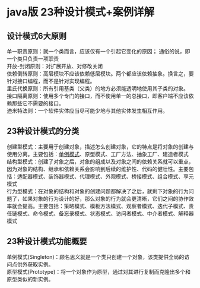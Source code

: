 # java版 23种设计模式+案例详解

## 设计模式6大原则
单一职责原则：就一个类而言，应该仅有一个引起它变化的原因； 通俗的说，即一个类只负责一项职责  
开放-封闭原则：对扩展开放、对修改关闭  
依赖倒转原则：高层模块不应该依赖低层模块。两个都应该依赖抽象。换言之，要针对接口编程，而不是针对实现编程。  
里氏代换原则：所有引用基类（父类）的地方必须能透明地使用其子类的对象。  
接口隔离原则：使用多个专门的接口，而不使用单一的总接口，即客户端不应该依赖那些它不需要的接口。  
迪米特法则：一个软件实体应当尽可能少地与其他实体发生相互作用。  

## 23种设计模式的分类
创建型模式：主要用于创建对象，描述怎么创建对象，它的特点是将对象的创建与使用分离。主要包括：<a href="https://github.com/lvCmx/GoF23/blob/master/src/com/sxl/GoF/singleton/%E5%8D%95%E4%BE%8B%E6%A8%A1%E5%BC%8F.md">单例模式</a>、原型模式、工厂方法、抽象工厂、建造者模式  
结构型模式：创建了对象之后，对象的组成以及对象之间的依赖关系就可以重点，因为对象的结构、继承和依赖关系会影响到后续的维护性、代码的健壮性。主要包括：适配器模式、装饰器模式、代理模式、外观模式、桥接模式、组合模式、享元模式  
行为型模式：在对象的结构和对象的创建问题都解决了之后，就剩下对象的行为问题了，如果对象的行为设计的好，那么对象的行为就会更清晰，它们之间的协作效率就会提高。主要包括：策略模式、模板方法模式、观察者模式、迭代子模式、责任链模式、命令模式、备忘录模式、状态模式、访问者模式、中介者模式、解释器模式

## 23种设计模式功能概要
单例模式(Singleton)：顾名思义就是一个类只创建一个对象，该类提供全局的访问点供外获取实例。  
原型模式(Prototype)：将一个对象作为原型，通过对其进行复制而克隆出多个和原型类似的新实例。
